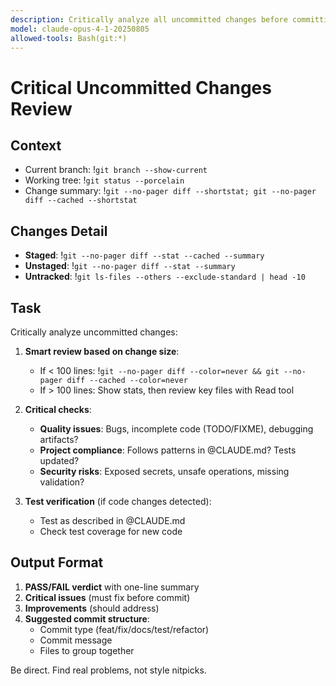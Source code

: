 ```yaml
---
description: Critically analyze all uncommitted changes before committing
model: claude-opus-4-1-20250805
allowed-tools: Bash(git:*)
---
```


# Critical Uncommitted Changes Review

## Context
- Current branch: !`git branch --show-current`
- Working tree: !`git status --porcelain`
- Change summary: !`git --no-pager diff --shortstat; git --no-pager diff --cached --shortstat`

## Changes Detail
- **Staged**: !`git --no-pager diff --stat --cached --summary`
- **Unstaged**: !`git --no-pager diff --stat --summary`
- **Untracked**: !`git ls-files --others --exclude-standard | head -10`

## Task
Critically analyze uncommitted changes:

1. **Smart review based on change size**:
   - If < 100 lines: !`git --no-pager diff --color=never && git --no-pager diff --cached --color=never`
   - If > 100 lines: Show stats, then review key files with Read tool

2. **Critical checks**:
   - **Quality issues**: Bugs, incomplete code (TODO/FIXME), debugging artifacts?
   - **Project compliance**: Follows patterns in @CLAUDE.md? Tests updated?
   - **Security risks**: Exposed secrets, unsafe operations, missing validation?

3. **Test verification** (if code changes detected):
   - Test as described in @CLAUDE.md
   - Check test coverage for new code

## Output Format
1. **PASS/FAIL verdict** with one-line summary
2. **Critical issues** (must fix before commit)
3. **Improvements** (should address)
4. **Suggested commit structure**:
   - Commit type (feat/fix/docs/test/refactor)
   - Commit message
   - Files to group together

Be direct. Find real problems, not style nitpicks.
